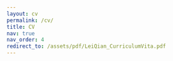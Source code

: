 ```yaml
---
layout: cv
permalink: /cv/
title: CV
nav: true
nav_order: 4
redirect_to: /assets/pdf/LeiQian_CurriculumVita.pdf
---
```

